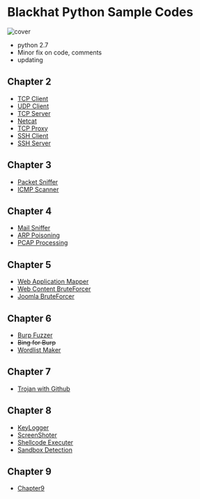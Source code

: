 # Blackhat Python Sample Codes

![cover](https://www.nostarch.com/sites/default/files/styles/uc_product/public/BHP_cover_final.png?itok=EA2x9Tri)

- python 2.7
- Minor fix on code, comments
- updating

## Chapter 2

- [TCP Client](./Chap2/tcp-client.py)
- [UDP Client](./Chap2/udp-client.py)
- [TCP Server](./Chap2/tcp-server.py)
- [Netcat](./Chap2/netcat.py)
- [TCP Proxy](./Chap2/tcp-proxy.py)
- [SSH Client](./Chap2/bh-sshcmd.py)
- [SSH Server](./Chap2/bh-sshserver.py)

## Chapter 3

- [Packet Sniffer](./Chap3/sniffer.py)
- [ICMP Scanner](./Chap3/scanner.py)

## Chapter 4

- [Mail Sniffer](./Chap4/mail_sniffer.py)
- [ARP Poisoning](./Chap4/arper.py)
- [PCAP Processing](./Chap4/pic_carver.py)

## Chapter 5

- [Web Application Mapper](./Chap5/web_app_mapper.py)
- [Web Content BruteForcer](./Chap5/content_bruter.py)
- [Joomla BruteForcer](./Chap5/joomla_killer.py)

## Chapter 6

- [Burp Fuzzer](./Chap6/bhp_fuzzer.py)
- ~~Bing for Burp~~
- [Wordlist Maker](./Chap6/bhp_wordlist.py)

## Chapter 7

- [Trojan with Github](./Chap7/)

## Chapter 8

- [KeyLogger](./Chap8/keylogger.py)
- [ScreenShoter](./Chap8/screenshotter.py)
- [Shellcode Executer](./Chap8/shell_exec.py)
- [Sandbox Detection](./Chap8/sandbox_detect.py)

## Chapter 9

- [Chapter9](./Chap9/)
